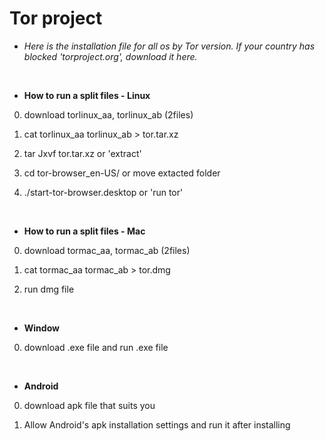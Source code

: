# Tor project

- *Here is the installation file for all os by Tor version. If your country has blocked 'torproject.org', download it here.*
<br>

- **How to run a split files - Linux**

0. download torlinux_aa, torlinux_ab (2files)

1. cat torlinux_aa torlinux_ab > tor.tar.xz

2. tar Jxvf tor.tar.xz or 'extract'

3. cd tor-browser_en-US/ or move extacted folder

4. ./start-tor-browser.desktop or 'run tor'

<br>

- **How to run a split files - Mac**

0. download tormac_aa, tormac_ab (2files)

1. cat tormac_aa tormac_ab > tor.dmg

2. run dmg file

<br>

- **Window**

0. download .exe file and run .exe file

<br>

- **Android**

0. download apk file that suits you

1. Allow Android's apk installation settings and run it after installing
